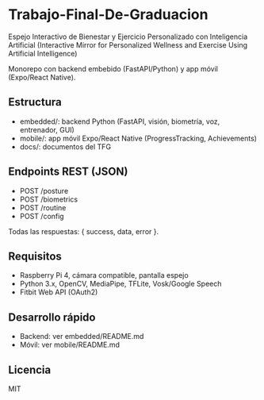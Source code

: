 # Trabajo-Final-De-Graduacion
Espejo Interactivo de Bienestar y Ejercicio Personalizado con Inteligencia Artificial (Interactive Mirror for Personalized Wellness and Exercise Using Artificial Intelligence)

Monorepo con backend embebido (FastAPI/Python) y app móvil (Expo/React Native).

## Estructura
- embedded/: backend Python (FastAPI, visión, biometría, voz, entrenador, GUI)
- mobile/: app móvil Expo/React Native (ProgressTracking, Achievements)
- docs/: documentos del TFG

## Endpoints REST (JSON)
- POST /posture
- POST /biometrics
- POST /routine
- POST /config

Todas las respuestas: { success, data, error }.

## Requisitos
- Raspberry Pi 4, cámara compatible, pantalla espejo
- Python 3.x, OpenCV, MediaPipe, TFLite, Vosk/Google Speech
- Fitbit Web API (OAuth2)

## Desarrollo rápido
- Backend: ver embedded/README.md
- Móvil: ver mobile/README.md

## Licencia
MIT
